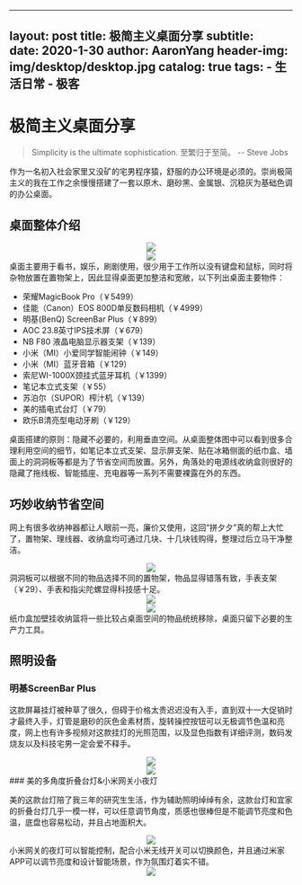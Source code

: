 

---
layout:     post
title:      极简主义桌面分享
subtitle:   
date:       2020-1-30
author: AaronYang
header-img: img/desktop/desktop.jpg
catalog: true
tags:
    - 生活日常
    - 极客
---


# 极简主义桌面分享

> Simplicity is the ultimate sophistication.
> 至繁归于至简。                                                                                --  Steve Jobs 

作为一名初入社会家里又没矿的宅男程序猿，舒服的办公环境是必须的。崇尚极简主义的我在工作之余慢慢搭建了一套以原木、磨砂黑、金属银、沉稳灰为基础色调的办公桌面。

## 桌面整体介绍

<div align="center"><img src="https://raw.githubusercontent.com/LyricYang/LyricYang.github.io/master/img/desktop/微信图片_20191124110042.png"/></div>
<div align="center"><img src="https://raw.githubusercontent.com/LyricYang/LyricYang.github.io/master/img/desktop/sshot-8.png"/></div>
桌面主要用于看书，娱乐，刷剧使用，很少用于工作所以没有键盘和鼠标，同时将杂物放置在置物架上，因此显得桌面更加整洁和宽敞，以下列出桌面主要物件：

- 荣耀MagicBook Pro（￥5499）
- 佳能（Canon）EOS 800D单反数码相机（￥4999）
- 明基(BenQ) ScreenBar Plus（￥899）
- AOC 23.8英寸IPS技术屏（￥679）
- NB F80 液晶电脑显示器支架（￥139）
- 小米（MI）小爱同学智能闹钟（￥149）
- 小米（MI）蓝牙音箱（￥129）
- 索尼WI-1000X颈挂式蓝牙耳机（￥1399）
- 笔记本立式支架（￥55）
- 苏泊尔（SUPOR）榨汁机（￥139）
- 美的插电式台灯（￥79）
- 欧乐B清亮型电动牙刷（￥129）

桌面搭建的原则：隐藏不必要的，利用垂直空间。从桌面整体图中可以看到很多合理利用空间的细节，如笔记本立式支架、显示屏支架、贴在冰箱侧面的纸巾盒、墙面上的洞洞板等都是为了节省空间而放置。另外，角落处的电源线收纳盒则很好的隐藏了拖线板、智能插座、充电器等一系列不需要裸露在外的东西。

## 巧妙收纳节省空间

网上有很多收纳神器都让人眼前一亮，廉价又使用，这回“拼夕夕”真的帮上大忙了，置物架、理线器、收纳盒均可通过几块、十几块钱购得，整理过后立马干净整洁。

<div align="center"><img src="https://raw.githubusercontent.com/LyricYang/LyricYang.github.io/master/img/desktop/sshot-1.png"/></div>
洞洞板可以根据不同的物品选择不同的置物架，物品显得错落有致，手表支架（￥29）、手表和指尖陀螺显得科技感十足。

<div align="center"><img src="https://raw.githubusercontent.com/LyricYang/LyricYang.github.io/master/img/desktop/sshot-2.png"/></div>
<div align="center"><img src="https://raw.githubusercontent.com/LyricYang/LyricYang.github.io/master/img/desktop/sshot-3.png"/></div>
纸巾盒加壁挂收纳篮将一些比较占桌面空间的物品统统移除，桌面只留下必要的生产力工具。

## 照明设备

### 明基ScreenBar Plus

这款屏幕挂灯被种草了很久，但碍于价格太贵迟迟没有入手，直到双十一大促销时才最终入手，灯管是磨砂的灰色金素材质，旋转操控按钮可以无极调节色温和亮度，网上也有许多视频对这款挂灯的光照范围，以及显色指数有详细评测，数码发烧友以及科技宅男一定会爱不释手。

<div align="center"><img src="https://raw.githubusercontent.com/LyricYang/LyricYang.github.io/master/img/desktop/sshot-4.png"/></div>
<div align="center"><img src="https://raw.githubusercontent.com/LyricYang/LyricYang.github.io/master/img/desktop/sshot-5.png"/></div>
### 美的多角度折叠台灯&小米网关小夜灯

美的这款台灯陪了我三年的研究生生活，作为辅助照明绰绰有余，这款台灯和宜家的折叠台灯几乎一模一样，可以任意调节角度，质感也很棒但是不能调节亮度和色温，底盘也容易松动，并且占地面积大。

<div align="center"><img src="https://raw.githubusercontent.com/LyricYang/LyricYang.github.io/master/img/desktop/sshot-7.png"/></div>
小米网关的夜灯可以智能控制，配合小米无线开关可以切换颜色，并且通过米家APP可以调节亮度和设计智能场景，作为氛围灯着实不错。

<div align="center"><img src="https://raw.githubusercontent.com/LyricYang/LyricYang.github.io/master/img/desktop/sshot-6.png"/></div>
